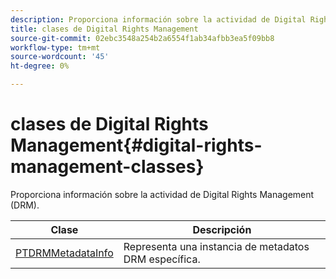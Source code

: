 ```yaml
---
description: Proporciona información sobre la actividad de Digital Rights Management (DRM).
title: clases de Digital Rights Management
source-git-commit: 02ebc3548a254b2a6554f1ab34afbb3ea5f09bb8
workflow-type: tm+mt
source-wordcount: '45'
ht-degree: 0%

---
```


# clases de Digital Rights Management{#digital-rights-management-classes}

Proporciona información sobre la actividad de Digital Rights Management (DRM).

| **Clase** | **Descripción** |
|---|---|
| [PTDRMMetadataInfo](https://help.adobe.com/en_US/primetime/api/psdk/appledoc/Classes/PTDRMMetadataInfo.html) | Representa una instancia de metadatos DRM específica. |
